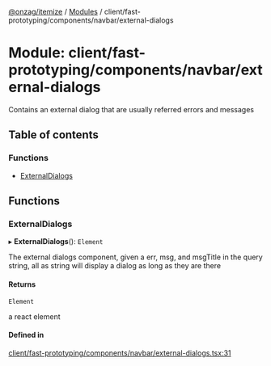 [@onzag/itemize](../README.md) / [Modules](../modules.md) / client/fast-prototyping/components/navbar/external-dialogs

# Module: client/fast-prototyping/components/navbar/external-dialogs

Contains an external dialog that are usually referred errors and messages

## Table of contents

### Functions

- [ExternalDialogs](client_fast_prototyping_components_navbar_external_dialogs.md#externaldialogs)

## Functions

### ExternalDialogs

▸ **ExternalDialogs**(): `Element`

The external dialogs component, given a
err, msg, and msgTitle in the query string, all as string will
display a dialog as long as they are there

#### Returns

`Element`

a react element

#### Defined in

[client/fast-prototyping/components/navbar/external-dialogs.tsx:31](https://github.com/onzag/itemize/blob/59702dd5/client/fast-prototyping/components/navbar/external-dialogs.tsx#L31)
